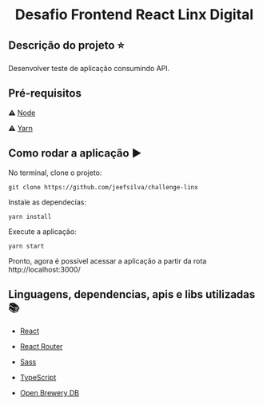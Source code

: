<p align="center">

<h1 align="center">Desafio Frontend React Linx Digital
</h1>
</p>

## Descrição do projeto :star:

<p align="justify">
Desenvolver teste de aplicação consumindo API.
</p>

## Pré-requisitos

:warning: [Node](https://nodejs.org/en/download/)

:warning: [Yarn](https://classic.yarnpkg.com/pt-BR/docs/install/#windows-stable)

## Como rodar a aplicação :arrow_forward:

No terminal, clone o projeto:

```
git clone https://github.com/jeefsilva/challenge-linx
```

Instale as dependecias:

```
yarn install
```

Execute a aplicação:

```
yarn start
```

Pronto, agora é possível acessar a aplicação a partir da rota http://localhost:3000/


## Linguagens, dependencias, apis e libs utilizadas :books:

- [React](https://pt-br.reactjs.org/docs/create-a-new-react-app.html)
- [React Router](https://reacttraining.com/react-router/web/guides/quick-start)
- [Sass](https://sass-lang.com/guide)
- [TypeScript](https://www.typescriptlang.org/docs/)


- [Open Brewery DB](https://www.openbrewerydb.org/)